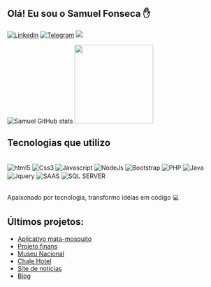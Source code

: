 ## Olá! Eu sou o Samuel Fonseca ✋

[![Linkedin](https://img.shields.io/badge/LinkedIn-0077B5?style=for-the-badge&logo=linkedin&logoColor=white)](https://www.linkedin.com/in/samuel-fonseca/)
[![Telegram](https://img.shields.io/badge/Telegram-2CA5E0?style=for-the-badge&logo=telegram&logoColor=white)](https://t.me/Samuelfonseca/)
<a href = "mailto:samuelpromessa8@gmail.com"><img src="https://img.shields.io/badge/-Gmail-%23333?style=for-the-badge&logo=gmail&logoColor=white" target="_blank"></a>

![Samuel GitHub stats](https://github-readme-stats.vercel.app/api?username=Samueelfonsecaaa&show_icons=true&theme=highcontrast)
<img height="180em" src="https://github-readme-stats.vercel.app/api/top-langs/?username=Samueelfonsecaaa&layout=compact&langs_count=7&theme=highcontrast"/>

## Tecnologias que utilizo

<div style="display: inline_block"><br/>
<img align="center" alt="html5" src="https://img.shields.io/badge/HTML5-E34F26?style=for-the-badge&logo=html5&logoColor=white" />
<img align="center" alt="Css3" src="https://img.shields.io/badge/CSS3-1572B6?style=for-the-badge&logo=css3&logoColor=white" />
<img align="center" alt="Javascript" src="https://img.shields.io/badge/JavaScript-F7DF1E?style=for-the-badge&logo=javascript&logoColor=black" />
<img align="center" alt="NodeJs" src="https://img.shields.io/badge/Node.js-43853D?style=for-the-badge&logo=node.js&logoColor=white" />
<img align="center" alt="Bootstrap" src="https://img.shields.io/badge/Bootstrap-563D7C?style=for-the-badge&logo=bootstrap&logoColor=white" />
<img align="center" alt="PHP" src="https://img.shields.io/badge/PHP-777BB4?style=for-the-badge&logo=php&logoColor=white" />
<img align="center" alt="Java" src="https://img.shields.io/badge/Java-ED8B00?style=for-the-badge&logo=java&logoColor=white" />
<img align="center" alt="Jquery" src="https://img.shields.io/badge/jQuery-0769AD?style=for-the-badge&logo=jquery&logoColor=white" />
<img align="center" alt="SAAS" src="https://img.shields.io/badge/Sass-CC6699?style=for-the-badge&logo=sass&logoColor=white" />
<img align="center" alt="SQL SERVER" src="https://img.shields.io/badge/Microsoft_SQL_Server-CC2927?style=for-the-badge&logo=microsoft-sql-server&logoColor=white" />
</div><br/>

Apaixonado por tecnologia, transformo idéias em código 💻

## Últimos projetos:
- [Aplicativo mata-mosquito](https://github.com/Samueelfonsecaaa/App-mata-mosquito) <br/>
- [Projeto finans](https://github.com/Samueelfonsecaaa/Projeto-Finans) <br/>
- [Museu Nacional](https://github.com/Samueelfonsecaaa/Museu-Nacional) <br/>
- [Chale Hotel](https://github.com/Samueelfonsecaaa/Chale-Hotel) <br/>
- [Site de noticias](https://github.com/Samueelfonsecaaa/Site-de-noticias) <br/>
- [Blog](https://github.com/Samueelfonsecaaa/Blog) <br/>




